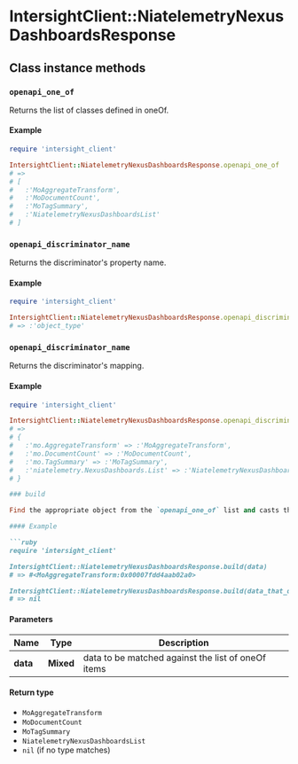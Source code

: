 # IntersightClient::NiatelemetryNexusDashboardsResponse

## Class instance methods

### `openapi_one_of`

Returns the list of classes defined in oneOf.

#### Example

```ruby
require 'intersight_client'

IntersightClient::NiatelemetryNexusDashboardsResponse.openapi_one_of
# =>
# [
#   :'MoAggregateTransform',
#   :'MoDocumentCount',
#   :'MoTagSummary',
#   :'NiatelemetryNexusDashboardsList'
# ]
```

### `openapi_discriminator_name`

Returns the discriminator's property name.

#### Example

```ruby
require 'intersight_client'

IntersightClient::NiatelemetryNexusDashboardsResponse.openapi_discriminator_name
# => :'object_type'
```

### `openapi_discriminator_name`

Returns the discriminator's mapping.

#### Example

```ruby
require 'intersight_client'

IntersightClient::NiatelemetryNexusDashboardsResponse.openapi_discriminator_mapping
# =>
# {
#   :'mo.AggregateTransform' => :'MoAggregateTransform',
#   :'mo.DocumentCount' => :'MoDocumentCount',
#   :'mo.TagSummary' => :'MoTagSummary',
#   :'niatelemetry.NexusDashboards.List' => :'NiatelemetryNexusDashboardsList'
# }

### build

Find the appropriate object from the `openapi_one_of` list and casts the data into it.

#### Example

```ruby
require 'intersight_client'

IntersightClient::NiatelemetryNexusDashboardsResponse.build(data)
# => #<MoAggregateTransform:0x00007fdd4aab02a0>

IntersightClient::NiatelemetryNexusDashboardsResponse.build(data_that_doesnt_match)
# => nil
```

#### Parameters

| Name | Type | Description |
| ---- | ---- | ----------- |
| **data** | **Mixed** | data to be matched against the list of oneOf items |

#### Return type

- `MoAggregateTransform`
- `MoDocumentCount`
- `MoTagSummary`
- `NiatelemetryNexusDashboardsList`
- `nil` (if no type matches)

